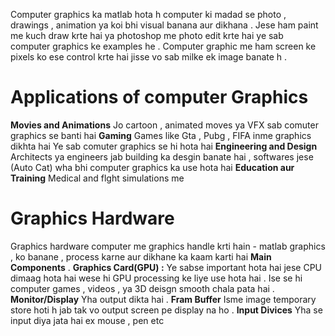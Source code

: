 Computer graphics ka matlab hota h computer ki madad se photo , drawings , animation ya koi bhi visual banana aur dikhana . Jese ham paint me kuch draw krte hai ya photoshop me photo edit krte hai  ye sab computer graphics ke examples he . Computer graphic me ham screen ke pixels ko ese control krte hai jisse vo sab milke ek image banate h .

# Applications of computer Graphics
**Movies and Animations** Jo cartoon , animated moves ya VFX sab comuter graphics se banti hai 
**Gaming** Games like Gta , Pubg , FIFA inme graphics dikhta hai Ye sab comuter graphics se hi hota hai
**Engineering and Design** Architects ya engineers jab building ka desgin banate hai , softwares jese (Auto Cat) wha bhi computer graphics ka use hota hai
**Education aur Training** Medical and flght simulations me 

# Graphics Hardware
Graphics hardware computer me graphics handle krti hain - matlab graphics , ko banane , process karne aur dikhane ka kaam karti hai 
**Main Components**
. **Graphics Card(GPU) :** Ye sabse important hota hai jese CPU dimaag hota hai wese hi GPU processing ke liye use hota hai . Ise se hi computer games , videos , ya 3D deisgn smooth chala pata hai 
. **Monitor/Display** Yha output dikta hai 
. **Fram Buffer** Isme image temporary store hoti h jab tak vo output screen pe display na ho
. **Input Divices** Yha se input diya jata hai ex mouse  , pen etc
